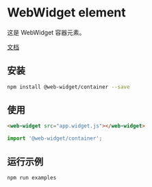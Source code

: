# WebWidget element

这是 WebWidget 容器元素。

[文档](https://web-widget.js.org/docs/container/overview/)

## 安装

```bash
npm install @web-widget/container --save
```

## 使用

```html
<web-widget src="app.widget.js"></web-widget>
```

```js
import '@web-widget/container';
```

## 运行示例

```bash
npm run examples
```